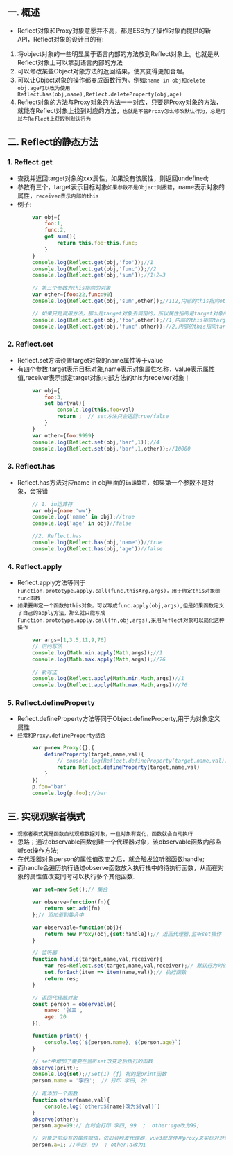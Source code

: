 
## 一. 概述
* Reflect对象和Proxy对象意愿并不高，都是ES6为了操作对象而提供的新API，Reflect对象的设计目的有:
1. 将object对象的一些明显属于语言内部的方法放到Reflect对象上。也就是从Reflect对象上可以拿到语言内部的方法
2. 可以修改某些Object对象方法的返回结果，使其变得更加合理。
3. 可以让Object对象的操作都变成函数行为。例如:`name in obj和delete obj.age可以改为使用Reflect.has(obj,name),Reflect.deleteProperty(obj,age)`
4. Reflect对象的方法与Proxy对象的方法一一对应，只要是Proxy对象的方法，就能在Reflect对象上找到对应的方法，`也就是不管Proxy怎么修改默认行为，总是可以在Reflect上获取到默认行为`

## 二. Reflect的静态方法

### 1. Reflect.get
* 查找并返回target对象的xxx属性，如果没有该属性，则返回undefined;
* 参数有三个，target表示目标对象`如果参数不是Object则报错`，name表示对象的属性，`receiver表示内部的this`
* 例子:
```javascript
		var obj={
			foo:1,
			func:2,
			get sum(){
				return this.foo+this.func;
			}
		}
		console.log(Reflect.get(obj,'foo'));//1
		console.log(Reflect.get(obj,'func'));//2
		console.log(Reflect.get(obj,'sum'));//1+2=3
		
		// 第三个参数为this指向的对象
		var other={foo:22,func:90}
		console.log(Reflect.get(obj,'sum',other));//112,内部的this指向other对象

		// 如果只是调用方法，那么是target对象去调用的，所以属性指的是target对象的属性
		console.log(Reflect.get(obj,'foo',other));//1,内部的this指向target对象
		console.log(Reflect.get(obj,'func',other));//2,内部的this指向target对象
```

### 2. Reflect.set
* Reflect.set方法设置target对象的name属性等于value
* 有四个参数:target表示目标对象,name表示对象属性名称，value表示属性值,receiver表示绑定target对象内部方法的this为receiver对象！
```javascript
		var obj={
			foo:3,
			set bar(val){
				console.log(this.foo+val)
				return ;  // set方法只会返回true/false
			}
		}
		var other={foo:9999}
		console.log(Reflect.set(obj,'bar',1));//4
		console.log(Reflect.set(obj,'bar',1,other));//10000
```

### 3. Reflect.has
* Reflect.has方法对应name in obj里面的`in运算符`，如果第一个参数不是对象，会报错
```javascript
		// 1. in运算符
		var obj={name:'ww'}
		console.log('name' in obj);//true
		console.log('age' in obj)//false

		//2. Reflect.has
		console.log(Reflect.has(obj,'name'))//true
		console.log(Reflect.has(obj,'age'))//false
```

### 4. Reflect.apply
* Reflect.apply方法等同于`Function.prototype.apply.call(func,thisArg,args)，用于绑定this对象给func函数`
* `如果要绑定一个函数的this对象，可以写成func.apply(obj,args),但是如果函数定义了自己的apply方法，那么就只能写成Function.prototype.apply.call(fn,obj,args),采用Reflect对象可以简化这种操作`
```javascript
		var args=[1,3,5,11,9,76]
		// 旧的写法
		console.log(Math.min.apply(Math,args));//1
		console.log(Math.max.apply(Math,args));//76
		
		// 新写法
		console.log(Reflect.apply(Math.min,Math,args))//1
		console.log(Reflect.apply(Math.max,Math,args))//76
```

### 5. Reflect.defineProperty
* Reflect.defineProperty方法等同于Object.defineProperty,用于为对象定义属性
* `经常和Proxy.defineProperty结合`
```javascript
		var p=new Proxy({},{
			defineProperty(target,name,val){
				// console.log(Reflect.defineProperty(target,name,val));//true
				return Reflect.defineProperty(target,name,val)
			}
		})
		p.foo="bar"
		console.log(p.foo);//bar
```

## 三. 实现观察者模式
* `观察者模式就是函数自动观察数据对象，一旦对象有变化，函数就会自动执行`
* 思路；通过observable函数创建一个代理器对象，该observable函数内部监听set操作方法;
* 在代理器对象person的属性值改变之后，就会触发监听器函数handle;
* 而handle会遍历执行通过observe函数放入执行栈中的待执行函数，从而在对象的属性值改变同时可以执行多个其他函数.
```javascript
		var set=new Set();// 集合

		var observe=function(fn){
			return set.add(fn)
		};// 添加值到集合中

		var observable=function(obj){
			return new Proxy(obj,{set:handle});// 返回代理器,监听set操作
		}

		// 监听器
		function handle(target,name,val,receiver){
			var res=Reflect.set(target,name,val,receiver);// 默认行为时的结果
			set.forEach(item => item(name,val));// 执行函数
			return res;
		}

		// 返回代理器对象
		const person = observable({
			name: '张三',
			age: 20
		});

		function print() {
			console.log(`${person.name}, ${person.age}`)
		}

		// set中增加了需要在监听set改变之后执行的函数
		observe(print);  
		console.log(set);//Set(1) {ƒ} 指的是print函数
		person.name = '李四';  // 打印 李四, 20
		
		// 再添加一个函数
		function other(name,val){
			console.log(`other:${name}改为${val}`)
		}
		observe(other);
		person.age=99;// 此时会打印 李四, 99  ;  other:age改为99;

		// 对象之前没有的属性赋值，依旧会触发代理器，vue3就是使用proxy来实现对对象属性的监听
		person.a=1; //李四, 99  ; other:a改为1
```